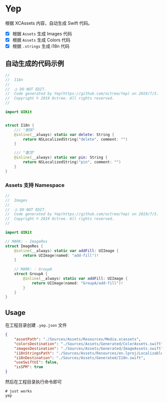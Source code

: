 # Yep



根据 XCAssets 内容，自动生成 Swift 代码。

- [x] 根据 `Assets` 生成 Images 代码
- [x] 根据 `Assets` 生成 Colors 代码
- [x] 根据 `.strings` 生成 i18n 代码

## 自动生成的代码示例

```swift
//
//  I18n
//
//  ⚠️ DO NOT EDIT.
//  Code generated by Yep(https://github.com/octree/Yep) on 2019/7/5.
//  Copyright © 2019 Octree. All rights reserved.
//

import UIKit


struct I18n {
    /// "删除"
    @inline(__always) static var delete: String {
        return NSLocalizedString("delete", comment: "")
    }

    /// "置顶"
    @inline(__always) static var pin: String {
        return NSLocalizedString("pin", comment: "")
    }
}

```

### Assets 支持 Namespace

```swift
//
//  Images
//
//  ⚠️ DO NOT EDIT.
//  Code generated by Yep(https://github.com/octree/Yep) on 2019/7/5.
//  Copyright © 2019 Octree. All rights reserved.
//

import UIKit

// MARK: - ImageRes
struct ImageRes {
    @inline(__always) static var addFill: UIImage {
        return UIImage(named: "add-fill")!
    }
    
    // MARK: - GroupA
    struct GroupA {
        @inline(__always) static var addFill: UIImage {
            return UIImage(named: "GroupA/add-fill")!
        }
    }
}
```


## Usage

在工程目录创建 `.yep.json` 文件



```json
{
    "assetPath": "./Sources/Assets/Resources/Media.xcassets",
    "colorsDestination": "./Sources/Assets/Generated/ColorAssets.swift",
    "imagesDestination": "./Sources/Assets/Generated/ImageAssets.swift",
    "i18nStringsPath": "./Sources/Assets/Resources/en.lproj/Localizable.strings",
    "i18nDestination": "./Sources/Assets/Generated/I18n.swift",
    "useSwiftUI": false,
    "isSPM": true
}
```



然后在工程目录执行命令即可

```shell
# just works
yep
```

